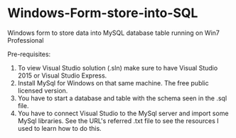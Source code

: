 # Windows-Form-store-into-SQL
Windows form to store data into MySQL database table running on Win7 Professional 

Pre-requisites:
1. To view Visual Studio solution (.sln) make sure to have Visual Studio 2015 or Visual Studio Express.
2. Install MySql for Windows on that same machine. The free public licensed version.
3. You have to start a database and table with the schema seen in the .sql file.
4. You have to connect Visual Studio to the MySql server and import some MySql libraries. 
    See the URL's referred .txt file to see the resources I used to learn how to do this.
